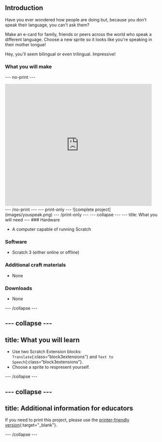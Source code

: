 ## Introduction

Have you ever wondered how people are doing but, because you don’t speak their language, you can't ask them?

Make an e-card for family, friends or peers across the world who speak a different language. Choose a new sprite so it looks like you're speaking in their mother tongue!

Hey, you'll seem bilingual or even trilingual. Impressive!

### What you will make

--- no-print ---
<div class="scratch-preview">
  <iframe allowtransparency="true" width="485" height="402" src="https://scratch.mit.edu/projects/395701995/embed"
frameborder="0"></iframe>
</div>
--- /no-print ---
--- print-only ---
![complete project](images/youspeak.png)
--- /print-only ---
--- collapse ---
---
title: What you will need
---
### Hardware

+ A computer capable of running Scratch

### Software

+ Scratch 3 (either online or offline)

### Additional craft materials

+ None

### Downloads

+ None

--- /collapse ---

--- collapse ---
---
title: What you will learn
---

+ Use two Scratch Extension blocks: `Translate`{:class=“block3extensions”} and `Text to Speech`{:class=“block3extensions”}.
+ Choose a sprite to respresent yourself.

--- /collapse ---

--- collapse ---
---
title: Additional information for educators
---

If you need to print this project, please use the [printer-friendly version](https://projects.raspberrypi.org/en/projects/how-are-you-?/print){:target="_blank"}.

--- /collapse ---
